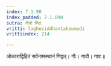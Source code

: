 ```yaml
---
index: 7.1.90
index_padded: 7.1.090
sutra: गोतो णित्‌
vritti: laghusiddhantakaumudi
vrittiindex: 214

---
```

ओकाराद्विहितं सर्वनामस्थानं णिद्वत्। गौः। गावौ। गावः॥